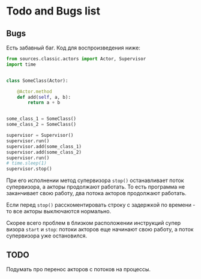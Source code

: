 # Todo and Bugs list

## Bugs

Есть забавный баг. Код для воспроизведения ниже:

```python
from sources.classic.actors import Actor, Supervisor
import time


class SomeClass(Actor):

    @Actor.method
    def add(self, a, b):
        return a + b


some_class_1 = SomeClass()
some_class_2 = SomeClass()

supervisor = Supervisor()
supervisor.run()
supervisor.add(some_class_1)
supervisor.add(some_class_2)
supervisor.run()
# time.sleep(1)
supervisor.stop()
```

При его исполнении метод супервизора `stop()` останавливает поток супервизора, а акторы продолжают работать. То есть программа не заканчивает свою работу, два потока акторов продолжают работать.

Если перед `stop()` расскоментировать строку с задержкой по времени - то все акторы выключаются нормально.

Скорее всего проблем в близком расположении инструкций супер визора `start` и `stop`: потоки акторов еще начинают свою работу, а поток супервизора уже остановился.

## TODO

Подумать про перенос акторов с потоков на процессы.
